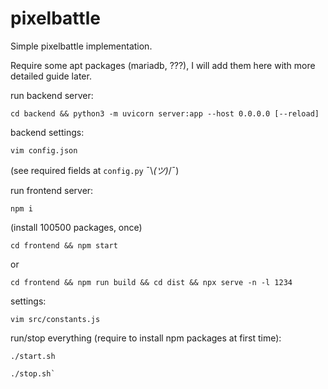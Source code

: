 # pixelbattle

Simple pixelbattle implementation.

Require some apt packages (mariadb, ???), I will add them here with more detailed guide later.

run backend server:
```
cd backend && python3 -m uvicorn server:app --host 0.0.0.0 [--reload]
```

backend settings:
```
vim config.json
```
(see required fields at `config.py` ¯\\_(ツ)_/¯)

run frontend server:
```
npm i
```
(install 100500 packages, once)
```
cd frontend && npm start
```
or
```
cd frontend && npm run build && cd dist && npx serve -n -l 1234
```

settings:
```
vim src/constants.js
```

run/stop everything (require to install npm packages at first time):
```
./start.sh
```
```
./stop.sh`
```
